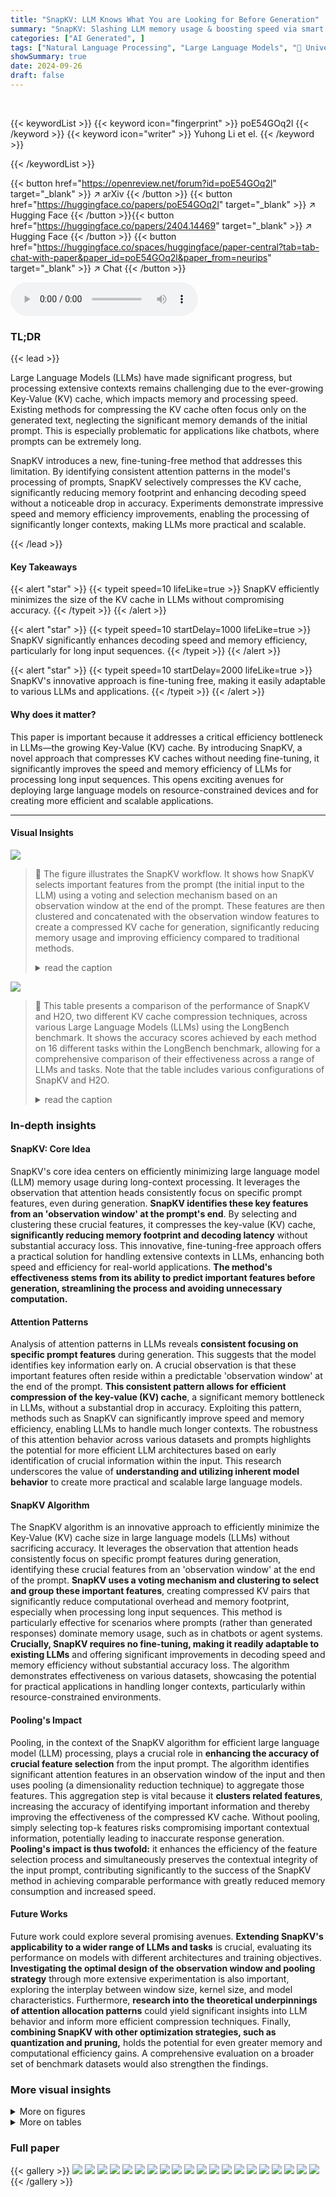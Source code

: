 ```yaml
---
title: "SnapKV: LLM Knows What You are Looking for Before Generation"
summary: "SnapKV: Slashing LLM memory usage & boosting speed via smart KV cache compression!"
categories: ["AI Generated", ]
tags: ["Natural Language Processing", "Large Language Models", "🏢 University of Illinois Urbana-Champaign",]
showSummary: true
date: 2024-09-26
draft: false
---
```


<br>

{{< keywordList >}}
{{< keyword icon="fingerprint" >}} poE54GOq2l {{< /keyword >}}
{{< keyword icon="writer" >}} Yuhong Li et el. {{< /keyword >}}
 
{{< /keywordList >}}

{{< button href="https://openreview.net/forum?id=poE54GOq2l" target="_blank" >}}
↗ arXiv
{{< /button >}}
{{< button href="https://huggingface.co/papers/poE54GOq2l" target="_blank" >}}
↗ Hugging Face
{{< /button >}}{{< button href="https://huggingface.co/papers/2404.14469" target="_blank" >}}
↗ Hugging Face
{{< /button >}}
{{< button href="https://huggingface.co/spaces/huggingface/paper-central?tab=tab-chat-with-paper&paper_id=poE54GOq2l&paper_from=neurips" target="_blank" >}}
↗ Chat
{{< /button >}}




<audio controls>
    <source src="https://ai-paper-reviewer.com/poE54GOq2l/podcast.wav" type="audio/wav">
    Your browser does not support the audio element.
</audio>


### TL;DR


{{< lead >}}

Large Language Models (LLMs) have made significant progress, but processing extensive contexts remains challenging due to the ever-growing Key-Value (KV) cache, which impacts memory and processing speed.  Existing methods for compressing the KV cache often focus only on the generated text, neglecting the significant memory demands of the initial prompt. This is especially problematic for applications like chatbots, where prompts can be extremely long.

SnapKV introduces a new, fine-tuning-free method that addresses this limitation. By identifying consistent attention patterns in the model's processing of prompts, SnapKV selectively compresses the KV cache, significantly reducing memory footprint and enhancing decoding speed without a noticeable drop in accuracy.  Experiments demonstrate impressive speed and memory efficiency improvements, enabling the processing of significantly longer contexts, making LLMs more practical and scalable.

{{< /lead >}}


#### Key Takeaways

{{< alert "star" >}}
{{< typeit speed=10 lifeLike=true >}} SnapKV efficiently minimizes the size of the KV cache in LLMs without compromising accuracy. {{< /typeit >}}
{{< /alert >}}

{{< alert "star" >}}
{{< typeit speed=10 startDelay=1000 lifeLike=true >}} SnapKV significantly enhances decoding speed and memory efficiency, particularly for long input sequences. {{< /typeit >}}
{{< /alert >}}

{{< alert "star" >}}
{{< typeit speed=10 startDelay=2000 lifeLike=true >}} SnapKV's innovative approach is fine-tuning free, making it easily adaptable to various LLMs and applications. {{< /typeit >}}
{{< /alert >}}

#### Why does it matter?
This paper is important because it addresses a critical efficiency bottleneck in LLMs—the growing Key-Value (KV) cache. By introducing SnapKV, a novel approach that compresses KV caches without needing fine-tuning, it significantly improves the speed and memory efficiency of LLMs for processing long input sequences. This opens exciting avenues for deploying large language models on resource-constrained devices and for creating more efficient and scalable applications.

------
#### Visual Insights



![](https://ai-paper-reviewer.com/poE54GOq2l/figures_1_1.jpg)

> 🔼 The figure illustrates the SnapKV workflow.  It shows how SnapKV selects important features from the prompt (the initial input to the LLM) using a voting and selection mechanism based on an observation window at the end of the prompt. These features are then clustered and concatenated with the observation window features to create a compressed KV cache for generation, significantly reducing memory usage and improving efficiency compared to traditional methods.
> <details>
> <summary>read the caption</summary>
> Figure 1: The graph shows the simplified workflow of SnapKV, where the orange area represents the cluster of features per head selected by SnapKV. These features are then used to form new Key-Value pairs concatenated with the features in the observation window. Together, the selected prefix and observation windows constitute the new KV cache utilized for the generation.
> </details>





![](https://ai-paper-reviewer.com/poE54GOq2l/tables_8_1.jpg)

> 🔼 This table presents a comparison of the performance of SnapKV and H2O, two different KV cache compression techniques, across various Large Language Models (LLMs) using the LongBench benchmark.  It shows the accuracy scores achieved by each method on 16 different tasks within the LongBench benchmark, allowing for a comprehensive comparison of their effectiveness across a range of LLMs and tasks.  Note that the table includes various configurations of SnapKV and H2O.
> <details>
> <summary>read the caption</summary>
> Table 1: Performance comparison of SnapKV and H2O across various LLMs on LongBench.
> </details>





### In-depth insights


#### SnapKV: Core Idea
SnapKV's core idea centers on efficiently minimizing large language model (LLM) memory usage during long-context processing.  It leverages the observation that attention heads consistently focus on specific prompt features, even during generation.  **SnapKV identifies these key features from an 'observation window' at the prompt's end**.  By selecting and clustering these crucial features, it compresses the key-value (KV) cache, **significantly reducing memory footprint and decoding latency** without substantial accuracy loss. This innovative, fine-tuning-free approach offers a practical solution for handling extensive contexts in LLMs, enhancing both speed and efficiency for real-world applications.  **The method's effectiveness stems from its ability to predict important features before generation, streamlining the process and avoiding unnecessary computation.**

#### Attention Patterns
Analysis of attention patterns in LLMs reveals **consistent focusing on specific prompt features** during generation.  This suggests that the model identifies key information early on.  A crucial observation is that these important features often reside within a predictable 'observation window' at the end of the prompt.  **This consistent pattern allows for efficient compression of the key-value (KV) cache**, a significant memory bottleneck in LLMs, without a substantial drop in accuracy.  Exploiting this pattern, methods such as SnapKV can significantly improve speed and memory efficiency, enabling LLMs to handle much longer contexts. The robustness of this attention behavior across various datasets and prompts highlights the potential for more efficient LLM architectures based on early identification of crucial information within the input. This research underscores the value of **understanding and utilizing inherent model behavior** to create more practical and scalable large language models.

#### SnapKV Algorithm
The SnapKV algorithm is an innovative approach to efficiently minimize the Key-Value (KV) cache size in large language models (LLMs) without sacrificing accuracy.  It leverages the observation that attention heads consistently focus on specific prompt features during generation, identifying these crucial features from an 'observation window' at the end of the prompt. **SnapKV uses a voting mechanism and clustering to select and group these important features**, creating compressed KV pairs that significantly reduce computational overhead and memory footprint, especially when processing long input sequences. This method is particularly effective for scenarios where prompts (rather than generated responses) dominate memory usage, such as in chatbots or agent systems. **Crucially, SnapKV requires no fine-tuning, making it readily adaptable to existing LLMs** and offering significant improvements in decoding speed and memory efficiency without substantial accuracy loss.  The algorithm demonstrates effectiveness on various datasets, showcasing the potential for practical applications in handling longer contexts, particularly within resource-constrained environments.

#### Pooling's Impact
Pooling, in the context of the SnapKV algorithm for efficient large language model (LLM) processing, plays a crucial role in **enhancing the accuracy of crucial feature selection** from the input prompt.  The algorithm identifies significant attention features in an observation window of the input and then uses pooling (a dimensionality reduction technique) to aggregate those features.  This aggregation step is vital because it **clusters related features**, increasing the accuracy of identifying important information and thereby improving the effectiveness of the compressed KV cache.  Without pooling, simply selecting top-k features risks compromising important contextual information, potentially leading to inaccurate response generation.  **Pooling's impact is thus twofold:** it enhances the efficiency of the feature selection process and simultaneously preserves the contextual integrity of the input prompt, contributing significantly to the success of the SnapKV method in achieving comparable performance with greatly reduced memory consumption and increased speed.

#### Future Works
Future work could explore several promising avenues. **Extending SnapKV's applicability to a wider range of LLMs and tasks** is crucial, evaluating its performance on models with different architectures and training objectives.  **Investigating the optimal design of the observation window and pooling strategy** through more extensive experimentation is also important, exploring the interplay between window size, kernel size, and model characteristics.  Furthermore, **research into the theoretical underpinnings of attention allocation patterns** could yield significant insights into LLM behavior and inform more efficient compression techniques.  Finally, **combining SnapKV with other optimization strategies, such as quantization and pruning,** holds the potential for even greater memory and computational efficiency gains.  A comprehensive evaluation on a broader set of benchmark datasets would also strengthen the findings.


### More visual insights

<details>
<summary>More on figures
</summary>


![](https://ai-paper-reviewer.com/poE54GOq2l/figures_2_1.jpg)

> 🔼 This figure shows the consistency of attention patterns in LLMs.  It plots the overlap rate between attention features selected by different windows within the input prompt sequence and the actual attention features used during generation.  Each line represents a different layer in the LLM, demonstrating that the attention patterns identified by the last window of the input sequence are highly consistent with the patterns observed during generation. This suggests that the LLM focuses on specific features early in the process, which is the basis for the SnapKV algorithm.
> <details>
> <summary>read the caption</summary>
> Figure 2: The overlap rates between attention features of the input sequence, selected by various windows along the input and during generation, with each line representing a model layer.
> </details>



![](https://ai-paper-reviewer.com/poE54GOq2l/figures_2_2.jpg)

> 🔼 This figure shows the layer-wise overlap rates between the attention features selected by the last window of the input sequence and those selected by four windows during the generation process. The x-axis represents the layer number, and the y-axis represents the overlap rate (percentage).  Each colored line corresponds to a different window during generation (window 0, window 1, window 2, window 3). The high overlap rates across layers suggest that the attention focus on important input features remains relatively consistent throughout the generation process.
> <details>
> <summary>read the caption</summary>
> Figure 3: The layer-wise overlap rates between input sequence attention features selected by the last window of input sequence and those selected by 4 windows along generation.
> </details>



![](https://ai-paper-reviewer.com/poE54GOq2l/figures_5_1.jpg)

> 🔼 This figure shows the layer-wise overlap of important positions used by different question-answer pairs within the same dataset.  The x-axis represents the layer number, and the y-axis represents the overlap percentage.  Three datasets (QMSum, Openreview, and SPACE) are shown, each represented by a different colored line. The graph demonstrates the consistency of important attention features across different question-answer pairs within a dataset, even across different layers of the model. This consistency supports the claim that LLMs know what information is important before generation begins.
> <details>
> <summary>read the caption</summary>
> Figure 4: The layer-wise overlap of important positions utilized by different question-answer pairs in the same dataset.
> </details>



![](https://ai-paper-reviewer.com/poE54GOq2l/figures_5_2.jpg)

> 🔼 This figure shows the layer-wise average hit rate of important positions used by prompts containing questions placed at the beginning versus the end of the prompts. The hit rate represents the percentage of important attention features successfully selected by the observation window.  The x-axis shows the layer number, and the y-axis represents the hit rate.  Different colored lines correspond to different datasets (QMSum, Openreview, SPACE).  The average prompt length, average context length, and the total number of samples used in the experiment are indicated in the legend.
> <details>
> <summary>read the caption</summary>
> Figure 5: The layer-wise average hit rate of important positions used by prompts with questions at the beginning and the end.
> </details>



![](https://ai-paper-reviewer.com/poE54GOq2l/figures_6_1.jpg)

> 🔼 This figure shows the results of the Needle-in-a-Haystack test, which evaluates the ability of a model to find a short sentence ('needle') within a long document ('haystack').  The x-axis represents the length of the document, and the y-axis represents the location of the needle within the document.  The results show that SnapKV allows the model to process much longer documents (up to 380k tokens) than the baseline, with only a small decrease in accuracy.
> <details>
> <summary>read the caption</summary>
> Figure 6: Needle-in-a-Haystack test performance comparison on single A100-80GB GPU, native HuggingFace implementation with only a few lines of code changed. The x-axis denotes the length of the document ('haystack') from 1K to 380K tokens; the y-axis indicates the position that the 'needle' (a short sentence) is located within the document. For example, 50% indicates that the needle is placed in the middle of the document. Here LWMChat with SnapKV is able to retrieve the needle correctly before 140k and with only a little accuracy drop after. Meanwhile, the original implementation encounters OOM error with 33k input tokens (white dashed line).
> </details>



![](https://ai-paper-reviewer.com/poE54GOq2l/figures_7_1.jpg)

> 🔼 This figure compares the decoding latency (in milliseconds per token) of a baseline LLM model and the same model optimized using SnapKV, across various input sequence lengths and batch sizes.  It shows how SnapKV maintains a nearly constant latency even as the input sequence length increases, whereas the baseline latency grows linearly, ultimately exceeding memory limits (OOM). The red line indicates the typical maximum input length for state-of-the-art models. The results demonstrate the improved decoding speed and memory efficiency of SnapKV.
> <details>
> <summary>read the caption</summary>
> Figure 7: Decoding latency comparison of baseline implementation and SnapKV optimized solutions on various batch sizes. The x-axis denotes the input sequence length; the y-axis indicates decoding latency (ms/token). All experiments are conducted on an A100 80GB GPU. The red dotted line denotes the common context length of state-of-the-art long sequence models.
> </details>



![](https://ai-paper-reviewer.com/poE54GOq2l/figures_8_1.jpg)

> 🔼 This figure shows the ablation study of the pooling mechanism within the SnapKV algorithm, using the LongEval-Lines benchmark dataset.  The heatmaps compare the performance of the Mistral-7B-Instruct-v0.2 model with and without pooling. The x-axis represents the input length, and the y-axis shows the position of the ground truth value. The color intensity reflects the accuracy. The results demonstrate that pooling significantly improves the model's ability to accurately retrieve information, especially when dealing with longer input sequences.
> <details>
> <summary>read the caption</summary>
> Figure 8: Ablation study of pooling on LongEval-Lines. The evaluation includes inputs, each comprised of lines formatted as 'line makeshift-penguin: REGISTER_CONTENT is <10536>', where the key is an adjective-noun pair and the value is a random 5-digit number. The model needs to retrieve the value based on a given key. The x-axis denotes the length of the input; the y-axis indicates the position of the groundtruth, from 5K to 30K tokens. With the pooling, the model can retrieve correct values before 16k and performs significantly better than the one without pooling.
> </details>



![](https://ai-paper-reviewer.com/poE54GOq2l/figures_12_1.jpg)

> 🔼 This figure compares the generation latency in milliseconds per token for three different methods: Medusa with SnapKV, Medusa alone, and a baseline method (HuggingFace's naive decoding). The x-axis represents the prompt length in thousands of tokens, while the y-axis shows the latency. The graph demonstrates that Medusa with SnapKV significantly reduces latency compared to Medusa alone and the baseline, especially as the prompt length increases.
> <details>
> <summary>read the caption</summary>
> Figure 9: Comparison of generation latency (ms/token). The baseline is the Huggingface implementation of naive decoding.
> </details>



![](https://ai-paper-reviewer.com/poE54GOq2l/figures_13_1.jpg)

> 🔼 This figure compares the prefilling time and maximum memory usage between the original Mistral-7B-Instruct-v0.2 model and the same model using SnapKV on an H100 GPU.  It shows the performance for input sequences ranging from 5,000 to 45,000 tokens. The results demonstrate that SnapKV introduces minimal overhead in terms of both prefilling time and memory consumption, even for very long sequences.
> <details>
> <summary>read the caption</summary>
> Figure 10: The prefilling time and maximum memory allocated comparison between Mistral-7B-Instruct-v0.2 with and without SnapKV on an H100.
> </details>



![](https://ai-paper-reviewer.com/poE54GOq2l/figures_13_2.jpg)

> 🔼 This figure compares the prompting time and generation time of the Mistral model with and without SnapKV for varying input sequence lengths.  It shows that while prompting time increases relatively slowly with input length, the generation time for the standard model increases dramatically. SnapKV maintains a nearly constant generation time regardless of input length, significantly reducing the overall processing time.  The speed advantage of SnapKV is more pronounced for longer input sequences.
> <details>
> <summary>read the caption</summary>
> Figure 11: The prompting time and generation time comparison between Mistral model with and without SnapKV.
> </details>



![](https://ai-paper-reviewer.com/poE54GOq2l/figures_15_1.jpg)

> 🔼 This figure showcases the results of a Needle-in-a-Haystack test, comparing the performance of the original HuggingFace implementation and the SnapKV-enhanced version on an A100-80GB GPU.  The test evaluates the ability of the models to locate a short sentence ('needle') within a long document ('haystack') of varying lengths (1K to 380K tokens). The x-axis represents the document length, and the y-axis shows the location of the 'needle' within the document. The results demonstrate that SnapKV significantly improves the model's ability to retrieve the needle, even at extremely long document lengths, while the original implementation runs out of memory (OOM) at just 33K tokens.
> <details>
> <summary>read the caption</summary>
> Figure 6: Needle-in-a-Haystack test performance comparison on single A100-80GB GPU, native HuggingFace implementation with only a few lines of code changed. The x-axis denotes the length of the document ('haystack') from 1K to 380K tokens; the y-axis indicates the position that the 'needle' (a short sentence) is located within the document. For example, 50% indicates that the needle is placed in the middle of the document. Here LWMChat with SnapKV is able to retrieve the needle correctly before 140k and with only a little accuracy drop after. Meanwhile, the original implementation encounters OOM error with 33k input tokens (white dashed line).
> </details>



</details>




<details>
<summary>More on tables
</summary>


![](https://ai-paper-reviewer.com/poE54GOq2l/tables_9_1.jpg)
> 🔼 This table presents a comparison of the performance of SnapKV and H2O across sixteen different tasks within the LongBench benchmark.  The results are broken down by different LLMs (Large Language Models) and various KV cache sizes. The table shows the effectiveness of SnapKV compared to H2O in maintaining comparable accuracy across several tasks, while improving efficiency by compressing the KV cache.
> <details>
> <summary>read the caption</summary>
> Table 1: Performance comparison of SnapKV and H2O across various LLMs on LongBench.
> </details>

![](https://ai-paper-reviewer.com/poE54GOq2l/tables_14_1.jpg)
> 🔼 This table presents a comparison of the performance of SnapKV and H2O, two different KV cache compression methods, across various Large Language Models (LLMs) using the LongBench benchmark.  It shows the effectiveness of each method across a variety of tasks, including single and multi-document question answering, summarization, few-shot learning, and code generation, highlighting the improvements in accuracy and efficiency achieved by SnapKV.
> <details>
> <summary>read the caption</summary>
> Table 1: Performance comparison of SnapKV and H2O across various LLMs on LongBench.
> </details>

</details>




### Full paper

{{< gallery >}}
<img src="https://ai-paper-reviewer.com/poE54GOq2l/1.png" class="grid-w50 md:grid-w33 xl:grid-w25" />
<img src="https://ai-paper-reviewer.com/poE54GOq2l/2.png" class="grid-w50 md:grid-w33 xl:grid-w25" />
<img src="https://ai-paper-reviewer.com/poE54GOq2l/3.png" class="grid-w50 md:grid-w33 xl:grid-w25" />
<img src="https://ai-paper-reviewer.com/poE54GOq2l/4.png" class="grid-w50 md:grid-w33 xl:grid-w25" />
<img src="https://ai-paper-reviewer.com/poE54GOq2l/5.png" class="grid-w50 md:grid-w33 xl:grid-w25" />
<img src="https://ai-paper-reviewer.com/poE54GOq2l/6.png" class="grid-w50 md:grid-w33 xl:grid-w25" />
<img src="https://ai-paper-reviewer.com/poE54GOq2l/7.png" class="grid-w50 md:grid-w33 xl:grid-w25" />
<img src="https://ai-paper-reviewer.com/poE54GOq2l/8.png" class="grid-w50 md:grid-w33 xl:grid-w25" />
<img src="https://ai-paper-reviewer.com/poE54GOq2l/9.png" class="grid-w50 md:grid-w33 xl:grid-w25" />
<img src="https://ai-paper-reviewer.com/poE54GOq2l/10.png" class="grid-w50 md:grid-w33 xl:grid-w25" />
<img src="https://ai-paper-reviewer.com/poE54GOq2l/11.png" class="grid-w50 md:grid-w33 xl:grid-w25" />
<img src="https://ai-paper-reviewer.com/poE54GOq2l/12.png" class="grid-w50 md:grid-w33 xl:grid-w25" />
<img src="https://ai-paper-reviewer.com/poE54GOq2l/13.png" class="grid-w50 md:grid-w33 xl:grid-w25" />
<img src="https://ai-paper-reviewer.com/poE54GOq2l/14.png" class="grid-w50 md:grid-w33 xl:grid-w25" />
<img src="https://ai-paper-reviewer.com/poE54GOq2l/15.png" class="grid-w50 md:grid-w33 xl:grid-w25" />
<img src="https://ai-paper-reviewer.com/poE54GOq2l/16.png" class="grid-w50 md:grid-w33 xl:grid-w25" />
<img src="https://ai-paper-reviewer.com/poE54GOq2l/17.png" class="grid-w50 md:grid-w33 xl:grid-w25" />
<img src="https://ai-paper-reviewer.com/poE54GOq2l/18.png" class="grid-w50 md:grid-w33 xl:grid-w25" />
<img src="https://ai-paper-reviewer.com/poE54GOq2l/19.png" class="grid-w50 md:grid-w33 xl:grid-w25" />
<img src="https://ai-paper-reviewer.com/poE54GOq2l/20.png" class="grid-w50 md:grid-w33 xl:grid-w25" />
{{< /gallery >}}
